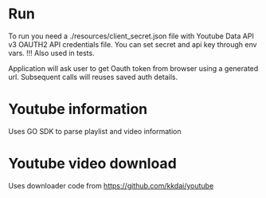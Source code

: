 # Run

To run you need a ./resources/client_secret.json file with Youtube Data API v3 OAUTH2 API credentials file.
You can set secret and api key through env vars.
!!! Also used in tests.

Application will ask user to get Oauth token from browser using a generated url.
Subsequent calls will reuses saved auth details.

# Youtube information

Uses GO SDK to parse playlist and video information

# Youtube video download

Uses downloader code from https://github.com/kkdai/youtube
